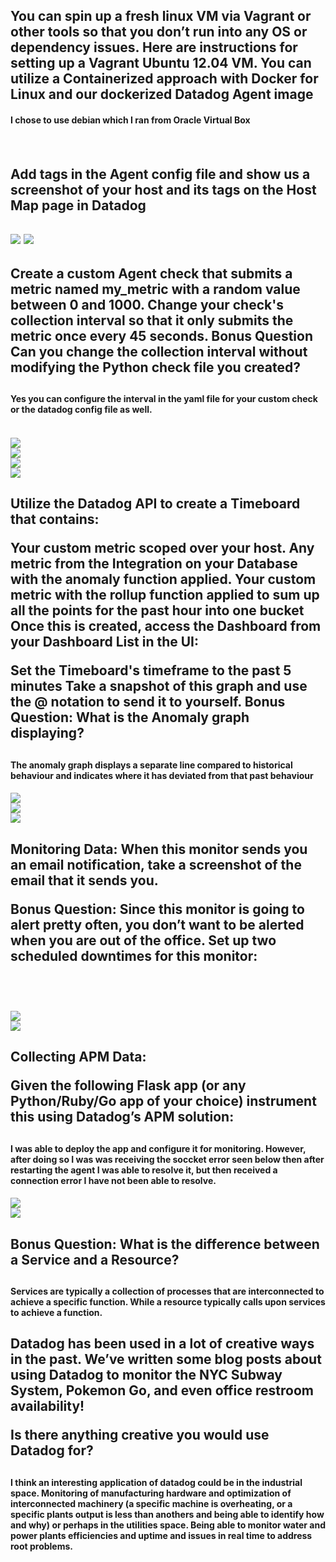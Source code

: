 <h2>You can spin up a fresh linux VM via Vagrant or other tools so that you don’t run into any OS or dependency issues. Here are instructions for setting up a Vagrant Ubuntu 12.04 VM. You can utilize a Containerized approach with Docker for Linux and our dockerized Datadog Agent image</h2>

<h4>I chose to use debian which I ran from Oracle Virtual Box<h4/>
  <br/>
<h2>Add tags in the Agent config file and show us a screenshot of your host and its tags on the Host Map page in Datadog<h2/>
<img src="https://github.com/Pilotreborn/hiring-engineers/blob/master/Screenshots/Agent_Tag_Config.PNG?raw=true" />
<img src="https://github.com/Pilotreborn/hiring-engineers/blob/master/Screenshots/Tags%20Host%20Map.PNG?raw=true" />
  <br/>
<h2>Create a custom Agent check that submits a metric named my_metric with a random value between 0 and 1000.
Change your check's collection interval so that it only submits the metric once every 45 seconds.
Bonus Question Can you change the collection interval without modifying the Python check file you created?<h2/>

<h4>Yes you can configure the interval in the yaml file for your custom check or the datadog config file as well.<h4/>
<br/>
<img src="https://github.com/Pilotreborn/hiring-engineers/blob/master/Screenshots/my_metric%20check%201.PNG?raw=true" />
<br/>
<img src="https://github.com/Pilotreborn/hiring-engineers/blob/master/Screenshots/my_metric_yaml.PNG?raw=true" />
<br/>
<img src="https://github.com/Pilotreborn/hiring-engineers/blob/master/Screenshots/my_metric_collection_interval.PNG?raw=true" />
<br/>
<img src="https://github.com/Pilotreborn/hiring-engineers/blob/master/Screenshots/my_metric_py.PNG?raw=true" />
<br/>

<h2>Utilize the Datadog API to create a Timeboard that contains:

Your custom metric scoped over your host.
Any metric from the Integration on your Database with the anomaly function applied.
Your custom metric with the rollup function applied to sum up all the points for the past hour into one bucket
Once this is created, access the Dashboard from your Dashboard List in the UI:

Set the Timeboard's timeframe to the past 5 minutes
Take a snapshot of this graph and use the @ notation to send it to yourself.
Bonus Question: What is the Anomaly graph displaying?<h2/>

<h4>The anomaly graph displays a separate line compared to historical behaviour and indicates where it has deviated from that past behaviour<h4/>

<img src="https://github.com/Pilotreborn/hiring-engineers/blob/master/Screenshots/Timeboard%20Options.PNG?raw=true" />
<br/>
<img src="https://github.com/Pilotreborn/hiring-engineers/blob/master/Screenshots/Timeboard%20Snapshot.PNG?raw=true" />
<br/>
<img src="https://github.com/Pilotreborn/hiring-engineers/blob/master/Screenshots/Timeboard%20graphs.PNG?raw=true" />
<br/>
 
 
<h2>Monitoring Data: When this monitor sends you an email notification, take a screenshot of the email that it sends you.

Bonus Question: Since this monitor is going to alert pretty often, you don’t want to be alerted when you are out of the office. Set up two scheduled downtimes for this monitor:<h2/>
<br/>

<img src="https://github.com/Pilotreborn/hiring-engineers/blob/master/Screenshots/Email%20Notification%20Monitor.PNG?raw=true" />
<br/>
<img src="https://github.com/Pilotreborn/hiring-engineers/blob/master/Screenshots/Managed_Downtime.PNG?raw=true" />
<br/>


<h2>Collecting APM Data:

Given the following Flask app (or any Python/Ruby/Go app of your choice) instrument this using Datadog’s APM solution:<h2/>

<h4>I was able to deploy the app and configure it for monitoring. However, after doing so I was was receiving the soccket error seen below then after restarting the agent I was able to resolve it, but then received a connection error I have not been able to resolve. <h4/>

<img src="https://github.com/Pilotreborn/hiring-engineers/blob/master/Screenshots/Socket%20Error.PNG?raw=true" />
<br/>
<img src="https://github.com/Pilotreborn/hiring-engineers/blob/master/Screenshots/APM%20Connection%20Error.PNG?raw=true" />
<br/>

<h2>Bonus Question: What is the difference between a Service and a Resource?<h2/>

<h4>Services are typically a collection of processes that are interconnected to achieve a specific function. While a resource typically calls upon services to achieve a function.<h4/>

<h2>Datadog has been used in a lot of creative ways in the past. We’ve written some blog posts about using Datadog to monitor the NYC Subway System, Pokemon Go, and even office restroom availability!

Is there anything creative you would use Datadog for?<h2/>
<h4>I think an interesting application of datadog could be in the industrial space. Monitoring of manufacturing hardware and optimization of interconnected machinery (a specific machine is overheating, or a specific plants output is less than anothers and being able to identify how and why) or perhaps in the utilities space. Being able to monitor water and power plants efficiencies and uptime and issues in real time to address root problems. <h4/>
